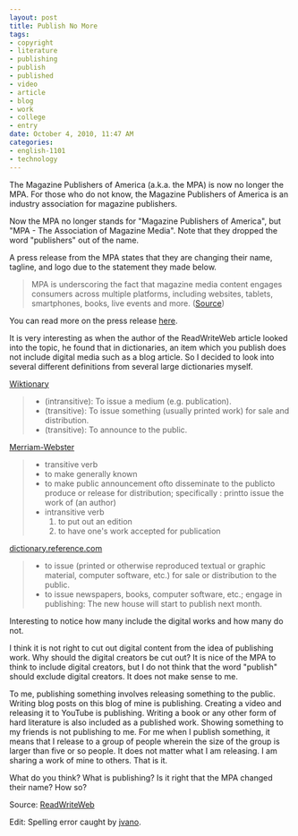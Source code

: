 ```yaml
--- 
layout: post
title: Publish No More
tags: 
- copyright
- literature
- publishing
- publish
- published
- video
- article
- blog
- work
- college
- entry
date: October 4, 2010, 11:47 AM
categories: 
- english-1101
- technology
---
```

The Magazine Publishers of America (a.k.a. the MPA) is now no longer the MPA. For those who do not know, the Magazine Publishers of America is an industry association for magazine publishers.

Now the MPA no longer stands for "Magazine Publishers of America", but "MPA - The Association of Magazine Media". Note that they dropped the word "publishers" out of the name.

A press release from the MPA states that they are changing their name, tagline, and logo due to the statement they made below.

>MPA is underscoring the fact that magazine media content engages consumers across multiple platforms, including websites, tablets, smartphones, books, live events and more. ([Source](http://www.magazine.org/association/press/mpa_press_releases/new-mpa-name.aspx))

You can read more on the press release [here](http://www.magazine.org/association/press/mpa_press_releases/new-mpa-name.aspx).

It is very interesting as when the author of the ReadWriteWeb article looked into the topic, he found that in dictionaries, an item which you publish does not include digital media such as a blog article. So I decided to look into several different definitions from several large dictionaries myself.

[Wiktionary](http://en.wiktionary.org/wiki/publish)
>- (intransitive): To issue a medium (e.g. publication).
>- (transitive): To issue something (usually printed work) for sale and distribution.
>- (transitive): To announce to the public.

[Merriam-Webster](http://www.merriam-webster.com/dictionary/publish)
>- transitive verb
> - to make generally known
> - to make public announcement ofto disseminate to the publicto produce or release for distribution; specifically : printto issue the work of (an author)
>- intransitive verb
>    1. to put out an edition
>    2. to have one's work accepted for publication

[dictionary.reference.com](http://dictionary.reference.com/browse/publish)
>- to issue (printed or otherwise reproduced textual or graphic material, computer software, etc.) for sale or distribution to the public.
>- to issue newspapers, books, computer software, etc.; engage in publishing: The new house will start to publish next month.

Interesting to notice how many include the digital works and how many do not.

I think it is not right to cut out digital content from the idea of publishing work. Why should the digital creators be cut out? It is nice of the MPA to think to include digital creators, but I do not think that the word "publish" should exclude digital creators. It does not make sense to me.

To me, publishing something involves releasing something to the public. Writing blog posts on this blog of mine is publishing. Creating a video and releasing it to YouTube is publishing. Writing a book or any other form of hard literature is also included as a published work. Showing something to my friends is not publishing to me. For me when I publish something, it means that I release to a group of people wherein the size of the group is larger than five or so people. It does not matter what I am releasing. I am sharing a work of mine to others. That is it.

What do you think? What is publishing? Is it right that the MPA changed their name? How so?

Source: [ReadWriteWeb](http://www.readwriteweb.com/archives/is_the_word_publish_becoming_obsolete.php)

Edit: Spelling error caught by [jvano](http://twitter.com/jvano).
